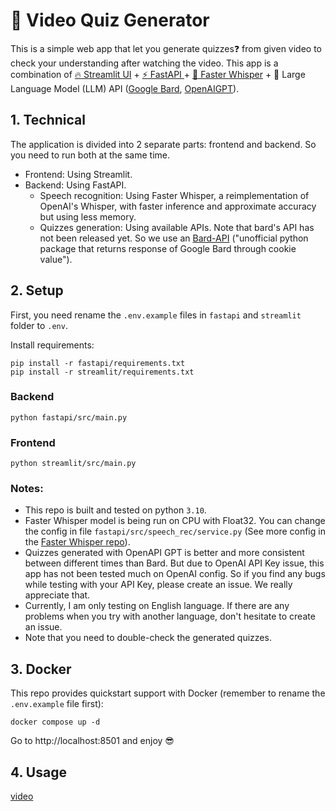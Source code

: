 # 🦉 Video Quiz Generator
This is a simple web app that let you generate quizzes❓ from given video to check your understanding after watching the video. This app is a combination of [🔥 Streamlit UI](https://streamlit.io/) + [⚡️ FastAPI ](https://fastapi.tiangolo.com/) + [💬 Faster Whisper](https://github.com/guillaumekln/faster-whisper) + 🦜 Large Language Model (LLM) API ([Google Bard](https://github.com/dsdanielpark/Bard-API), [OpenAIGPT](https://platform.openai.com/account/api-keys)).

## 1. Technical
The application is divided into 2 separate parts: frontend and backend. So you need to run both at the same time.
- Frontend: Using Streamlit.
- Backend: Using FastAPI.
    - Speech recognition: Using Faster Whisper, a reimplementation of OpenAI's Whisper, with faster inference and approximate accuracy but using less memory.
    - Quizzes generation: Using available APIs. Note that bard's API has not been released yet. So we use an [Bard-API](https://github.com/dsdanielpark/Bard-API) ("unofficial python package that returns response of Google Bard through cookie value").


## 2. Setup
First, you need rename the `.env.example` files in `fastapi` and `streamlit` folder to `.env`.

Install requirements:
```
pip install -r fastapi/requirements.txt
pip install -r streamlit/requirements.txt
```

### Backend
```
python fastapi/src/main.py
```

### Frontend
```
python streamlit/src/main.py
```

### Notes:
- This repo is built and tested on python `3.10`.
- Faster Whisper model is being run on CPU with Float32. You can change the config in file `fastapi/src/speech_rec/service.py` (See more config in the [Faster Whisper repo](https://github.com/guillaumekln/faster-whisper)).
- Quizzes generated with OpenAPI GPT is better and more consistent between different times than Bard. But due to OpenAI API Key issue, this app has not been tested much on OpenAI config. So if you find any bugs while testing with your API Key, please create an issue. We really appreciate that.
- Currently, I am only testing on English language. If there are any problems when you try with another language, don't hesitate to create an issue.
- Note that you need to double-check the generated quizzes.

## 3. Docker
This repo provides quickstart support with Docker (remember to rename the `.env.example` file first):
```
docker compose up -d
```
Go to http://localhost:8501 and enjoy 😎

## 4. Usage
[video](https://drive.google.com/file/d/1_RnZG-8mxDWCPZokdJVrKJoXSALxp3HU/view?usp=sharing)